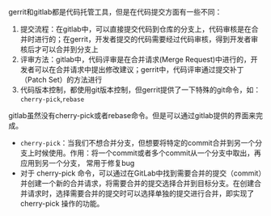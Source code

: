 gerrit和gitlab都是代码托管工具，但是在代码提交方面有一些不同：
1. 提交流程：在gitlab中，可以直接提交代码到仓库的分支上，代码审核是在合并时进行的；在gerrit，开发者提交的代码需要经过代码审核，得到开发者审核后才可以合并到分支上
2. 评审方法：gitlab中，代码评审是在合并请求(Merge Request)中进行的，开发者可以在合并请求中提出修改建议；gerrit中，代码评审通过提交补丁（Patch Set）的方法进行
3. 代码版本控制，都使用git版本控制，但gerrit提供了一下特殊的git命令，如：`cherry-pick`,`rebase`


gitlab虽然没有cherry-pick或者rebase命令。但是可以通过gitlab提供的界面来完成。
+ `cherry-pick`：当我们不想合并分支，但想要将特定的commit合并到另一个分支上时候使用。作用：将一个commit或者多个commit从一个分支中取出，再应用到另一个分支， 常用于修复bug
+ 对于 cherry-pick 命令，可以通过在GitLab中找到需要合并的提交（commit）并创建一个新的合并请求，将需要合并的提交选择合并到目标分支。在创建合并请求时，选择需要合并的提交时可以选择单独的提交进行合并，即实现了 cherry-pick 操作的功能。

